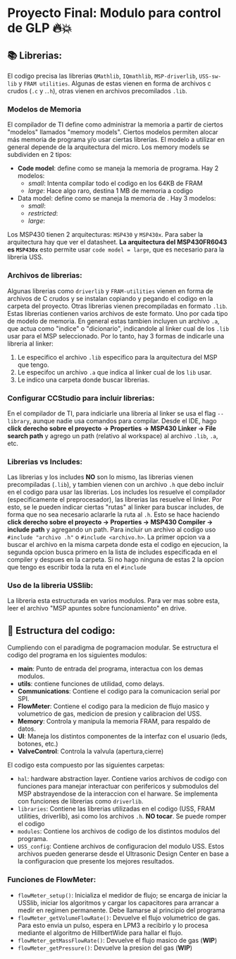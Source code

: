 # Proyecto Final: Modulo para control de GLP 🔥💥

## 📚 Librerias:

El codigo precisa las librerias `QMathlib`, `IQmathlib`, `MSP-driverlib`, `USS-sw-lib` y `FRAM utilities`. Algunas de estas vienen en forma de archivos c crudos (`.c` y .`.h`), otras vienen en archivos precomilados `.lib`.

### Modelos de Memoria

El compilador de TI define como administrar la memoria a partir de ciertos "modelos" llamados "memory models". Ciertos modelos permiten alocar más memoria de programa y/o usar ciertas librerías. El modelo a utilizar en general depende de la arquitectura del micro.
Los memory models se subdividen en 2 tipos:
  - **Code model**: define como se maneja la memoria de programa. Hay 2 modelos:
    - *small*: Intenta compilar todo el codigo en los 64KB de FRAM
    - *large*: Hace algo raro, destina 1 MB de memoria a codigo
  - Data model: define como se maneja la memoria de . Hay 3 modelos:
    - *small*:
    - *restricted*:
    - *large*: 

Los MSP430 tienen 2 arquitecturas: `MSP430` y `MSP430x`. Para saber la arquitectura hay que ver el datasheet. **La arquitectura del MSP430FR6043 es `MSP430x`** esto permite usar `code model = large`, que es necesario para la libreria USS.

### Archivos de librerias:
Algunas librerias como `driverlib` y `FRAM-utilities` vienen en forma de archivos de C crudos y se instalan copiando y pegando el codigo en la carpeta del proyecto. Otras librerias vienen precompiladas en formato `.lib`. Estas librerias contienen varios archivos de este formato. Uno por cada tipo de modelo de memoria.
En general estas tambien incluyen un archivo `.a`, que actua como "indice" o "dicionario", indicandole al linker cual de los `.lib` usar para el MSP seleccionado.
Por lo tanto, hay 3 formas de indicarle una libreria al linker:
 1) Le especifico el archivo `.lib` especifico para la arquitectura del MSP que tengo.
 2) Le especifoc un archivo `.a` que indica al linker cual de los `lib` usar.
 3) Le indico una carpeta donde buscar librerias.

### Configurar CCStudio para incluir librerias:
En el compilador de TI, para indiciarle una libreria al linker se usa el flag `--library`, aunque nadie usa comandos para compilar. Desde el IDE, hago **click derecho sobre el proyecto -> Properties -> MSP430 Linker -> File search path** y agrego un path (relativo al workspace) al archivo `.lib`, `.a`, etc.

### Librerias vs Includes:
Las librerias y los includes **NO** son lo mismo, las librerias vienen precompiladas (`.lib`), y tambien vienen con un archivo `.h` que debo incluir en el codigo para usar las librerias.
Los includes los resuelve el compilador (especificamente el preprocesador), las librerias las resuelve el linker. Por esto, se le pueden indicar ciertas "rutas" al linker para buscar includes, de forma que no sea necesario aclararle la ruta al `.h`. Esto se hace haciendo **click derecho sobre el proyecto -> Properties -> MSP430 Compiler -> include path** y agregando un path.
Para incluir un archivo al codigo uso `#include "archivo .h"` o `#include <archivo.h>`. La primer opcion va a buscar el archivo en la misma carpeta donde esta el codigo en ejecucion, la segunda opcion busca primero en la lista de includes especificada en el compiler y despues en la carpeta.
Si no hago ninguna de estas 2 la opcion que tengo es escribir toda la ruta en el `#include`

### Uso de la libreria USSlib:
La libreria esta estructurada en varios modulos. Para ver mas sobre esta, leer el archivo "MSP apuntes sobre funcionamiento" en drive.

## 🌳 Estructura del codigo:
Cumpliendo con el paradigma de pogramacion modular. Se estructura el codigo del programa en los siguientes modulos:
- **main**: Punto de entrada del programa, interactua con los demas modulos.
- **utils**: contiene funciones de utilidad, como delays.
- **Communications**: Contiene el codigo para la comunicacion serial por SPI.
- **FlowMeter**: Contiene el codigo para la medicion de flujo masico y volumetrico de gas, medicion de presion y calibracion del USS.
- **Memory**: Controla y manipula la memoria FRAM, para respaldo de datos.
- **UI**: Maneja los distintos componentes de la interfaz con el usuario (leds, botones, etc.)
- **ValveControl**: Controla la valvula (apertura,cierre)

El codigo esta compuesto por las siguientes carpetas:	
- `hal`: hardware abstraction layer. Contiene varios archivos de codigo con funciones para manejar interactuar con perifericos y submodulos del MSP abstrayendose de la interaccion con el harware. Se implementa con funciones de librerias como `driverlib`.
- `libraries`: Contiene las librerias utilizadas en el codigo (USS, FRAM utilities, driverlib), asi como los archivos `.h`. **NO tocar**. Se puede romper el codigo
- `modules`: Contiene los archivos de codigo de los distintos modulos del programa.
- `USS_config`: Contiene archivos de configuracion del modulo USS. Estos archivos pueden generarse desde el Ultrasonic Design Center en base a la configuracion que presente los mejores resultados.

### Funciones de FlowMeter:
- `flowMeter_setup()`: Inicializa el medidor de flujo; se encarga de iniciar la USSlib, iniciar los algoritmos y cargar los capacitores para arrancar a medir en regimen permanente. Debe llamarse al principio del programa
- `flowMeter_getVolumeFlowRate()`: Devuelve el flujo volumetrico de gas. Para esto envia un pulso, espera en LPM3 a recibirlo y lo procesa mediante el algoritmo de HillbertWide para hallar el flujo.
- `flowMeter_getMassFlowRate()`: Devuelve el flujo masico de gas (**WIP**)
- `flowMeter_getPressure()`: Devuelve la presion del gas (**WIP**)
